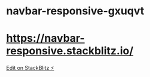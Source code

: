 # navbar-responsive-gxuqvt
# https://navbar-responsive.stackblitz.io/
[Edit on StackBlitz ⚡️](https://stackblitz.com/edit/navbar-responsive-gxuqvt)
